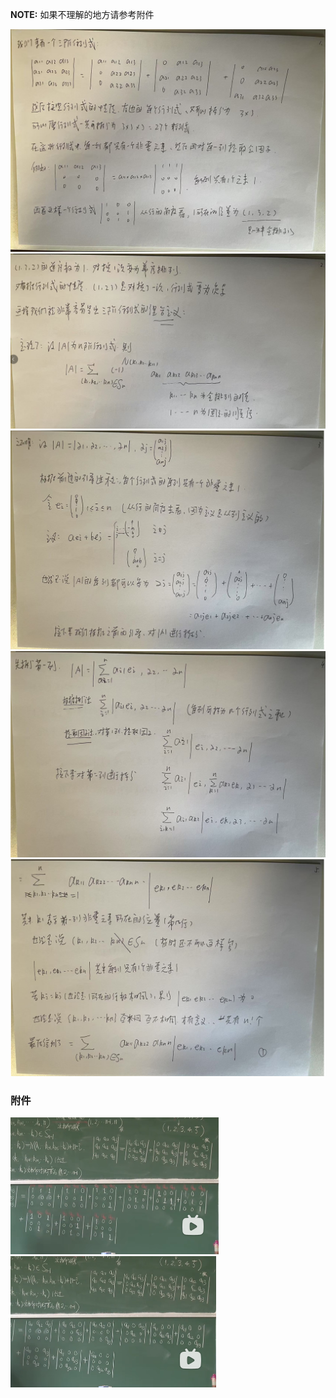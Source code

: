 **NOTE:** 如果不理解的地方请参考附件

<img src="./img/6.png" alt="1" style="zoom: 50%;" />

<img src="./img/7.png" alt="1" style="zoom:50%;" />

<img src="./img/8.png" alt="1" style="zoom: 50%;" />

<img src="./img/9.png" alt="1" style="zoom: 50%;" />

<img src="./img/10.png" alt="1" style="zoom: 50%;" />

### 附件
<img src="./img/0-1.png" alt="1" style="zoom: 50%;" />

<img src="./img/0-2.png" alt="1" style="zoom: 50%;" />

